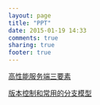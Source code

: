 ```yaml
---
layout: page
title: "PPT"
date: 2015-01-19 14:33
comments: true
sharing: true
footer: true
---
```


[高性能服务端三要素](/ppts/high-performance_server_three_elements/)

[版本控制和常用的分支模型](/ppts/revison_contorl_branch_pattern/)
